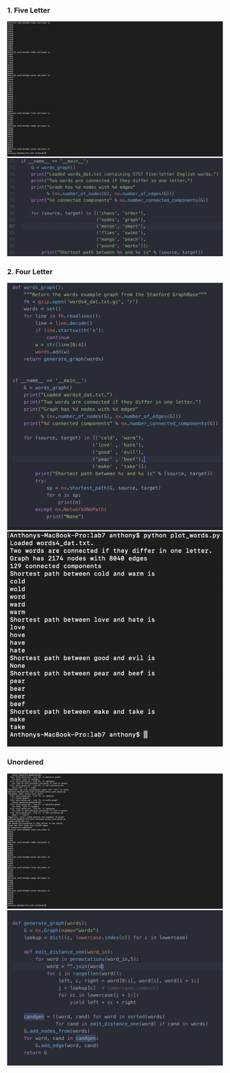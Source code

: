### 1. Five Letter
![](1-2.png)
![](1-1.png)
### 2. Four Letter
![](2-2.png)
![](2-1.png)
### Unordered
![](3-2.png)
![](3-1.png)
